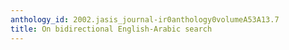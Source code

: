 ```yaml
---
anthology_id: 2002.jasis_journal-ir0anthology0volumeA53A13.7
title: On bidirectional English-Arabic search
---
```

